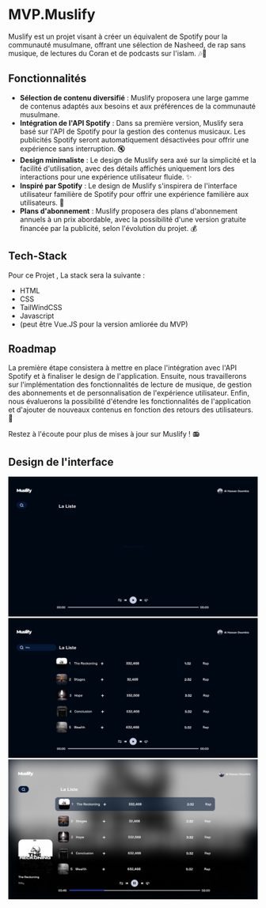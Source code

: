 # MVP.Muslify

Muslify est un projet visant à créer un équivalent de Spotify pour la communauté musulmane, offrant une sélection de Nasheed, de rap sans musique, de lectures du Coran et de podcasts sur l'islam. 🎶🕌

## Fonctionnalités

- **Sélection de contenu diversifié** : Muslify proposera une large gamme de contenus adaptés aux besoins et aux préférences de la communauté musulmane.
- **Intégration de l'API Spotify** : Dans sa première version, Muslify sera basé sur l'API de Spotify pour la gestion des contenus musicaux. Les publicités Spotify seront automatiquement désactivées pour offrir une expérience sans interruption. 🔇
- **Design minimaliste** : Le design de Muslify sera axé sur la simplicité et la facilité d'utilisation, avec des détails affichés uniquement lors des interactions pour une expérience utilisateur fluide. ✨
- **Inspiré par Spotify** : Le design de Muslify s'inspirera de l'interface utilisateur familière de Spotify pour offrir une expérience familière aux utilisateurs. 🎵
- **Plans d'abonnement** : Muslify proposera des plans d'abonnement annuels à un prix abordable, avec la possibilité d'une version gratuite financée par la publicité, selon l'évolution du projet. 💰

## Tech-Stack
Pour ce Projet , La stack sera la suivante :
- HTML
- CSS
- TailWindCSS
- Javascript
- (peut être Vue.JS pour la version amliorée du MVP)
  
## Roadmap

La première étape consistera à mettre en place l'intégration avec l'API Spotify et à finaliser le design de l'application. Ensuite, nous travaillerons sur l'implémentation des fonctionnalités de lecture de musique, de gestion des abonnements et de personnalisation de l'expérience utilisateur. Enfin, nous évaluerons la possibilité d'étendre les fonctionnalités de l'application et d'ajouter de nouveaux contenus en fonction des retours des utilisateurs. 🚀

Restez à l'écoute pour plus de mises à jour sur Muslify ! 📻

## Design de l'interface

![Ecran avec un background bleu ](./MVP-Interface-Design/Screen%201-NoMusic-MainSkin.png "écran inactif")
![Ecran avec un background bleu avec une liste de résultats de recherches ](./MVP-Interface-Design/Screen2-With%20search%20result.png "écran lors de la recherche et affichage des résultats")
![Ecran avec un background flou repetant l'image de la cover et avec par dessus une liste de résultats de recherches ](./MVP-Interface-Design/Screen3-With%20On%20going%20Music.png "écran lors de la selection dun titre et lancement du titre")

